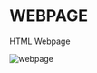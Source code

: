 # WEBPAGE

HTML Webpage

![webpage](https://github.com/Rohitha07/FE1-contest1/assets/87955445/0983489c-1106-49dd-bf43-ab13b9ca3735)
